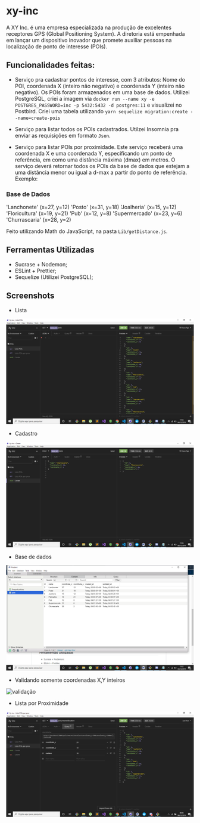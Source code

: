 # xy-inc

A XY Inc. é uma empresa especializada na produção de excelentes receptores GPS (Global
Positioning System). A diretoria está empenhada em lançar um dispositivo inovador que
promete auxiliar pessoas na localização de ponto de interesse (POIs).

## Funcionalidades feitas:

- Serviço pra cadastrar pontos de interesse, com 3 atributos: Nome do POI, coordenada X
(inteiro não negativo) e coordenada Y (inteiro não negativo). Os POIs foram armazenados
em uma base de dados. Utilizei PostgreSQL, criei a imagem via  ```docker run --name xy -e POSTGRES_PASSWORD=inc -p 5432:5432 -d postgres:11``` e visualizei no Postbird. Criei uma tabela utilizando ```yarn sequelize migration:create --name=create-pois```
 
- Serviço para listar todos os POIs cadastrados. Utilzei Insomnia pra enviar as requisições em formato ```Json```.

- Serviço para listar POIs por proximidade. Este serviço receberá uma coordenada X e uma coordenada Y, especificando um ponto de referência, em como uma distância máxima (dmax) em metros. O serviço deverá retornar todos os POIs da base de dados que estejam a uma distância menor ou igual a d-max a partir do ponto de referência. Exemplo:
 ### Base de Dados
'Lanchonete' (x=27, y=12)
'Posto' (x=31, y=18)
'Joalheria' (x=15, y=12)
'Floricultura' (x=19, y=21)
'Pub' (x=12, y=8)
'Supermercado' (x=23, y=6)
'Churrascaria' (x=28, y=2)

Feito utilizando Math do JavaScript, na pasta ```Lib/getDistance.js```.

## Ferramentas Utilizadas 

- Sucrase + Nodemon;
- ESLint + Prettier;
- Sequelize (Utilizei PostgreSQL);

## Screenshots
 - Lista
 
 ![lista](https://github.com/Alef011/xy-inc/blob/master/insomnia-lista.png)
 
 - Cadastro
 
 ![cadastro](https://github.com/Alef011/xy-inc/blob/master/insomnia-cadastro.png)
 
 - Base de dados
 
 ![basedados](https://github.com/Alef011/xy-inc/blob/master/postbird.png)
 
 - Validando somente coordenadas X,Y inteiros
 
 ![validação]()

- Lista por Proximidade

![proximidade](https://github.com/Alef011/xy-inc/blob/master/Lista%20por%20proximidade.png)
